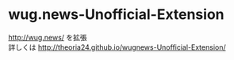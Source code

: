 # wug.news-Unofficial-Extension
http://wug.news/ を拡張  
詳しくは http://theoria24.github.io/wugnews-Unofficial-Extension/
